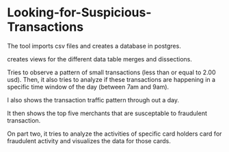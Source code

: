 # Looking-for-Suspicious-Transactions

The tool imports csv files and creates a database in postgres.

creates views for the different data table merges and dissections. 

Tries to observe a pattern of small transactions (less than or equal to 2.00 usd). Then, it also tries to analyze if these transactions are happening in a specific time window of the day (between 7am and 9am).

I also shows the transaction traffic pattern through out a day.

It then shows the top five merchants that are susceptable to fraudulent transaction.

On part two, it tries to analyze the activities of specific card holders card for fraudulent activity and visualizes the data for those cards. 
